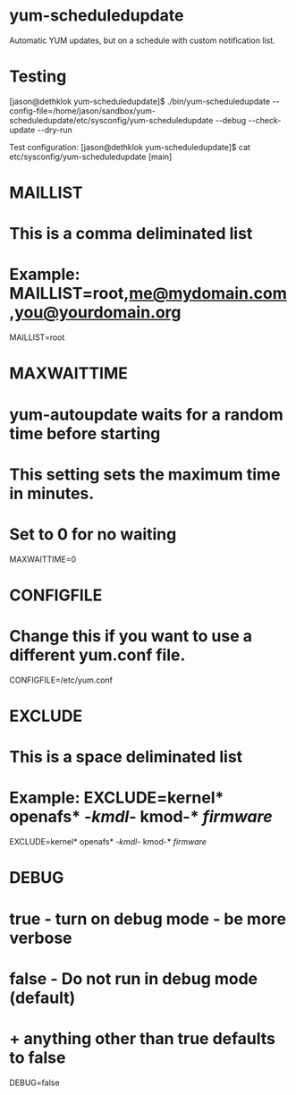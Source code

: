 yum-scheduledupdate
===================

Automatic YUM updates, but on a schedule with custom notification list.

Testing
=======
[jason@dethklok yum-scheduledupdate]$ ./bin/yum-scheduledupdate --config-file=/home/jason/sandbox/yum-scheduledupdate/etc/sysconfig/yum-scheduledupdate --debug --check-update --dry-run

Test configuration:
[jason@dethklok yum-scheduledupdate]$ cat etc/sysconfig/yum-scheduledupdate 
[main]
# MAILLIST
#   This is a comma deliminated list
#   Example:  MAILLIST=root,me@mydomain.com,you@yourdomain.org
MAILLIST=root

# MAXWAITTIME
#   yum-autoupdate waits for a random time before starting
#   This setting sets the maximum time in minutes.
#   Set to 0 for no waiting
MAXWAITTIME=0

# CONFIGFILE
#   Change this if you want to use a different yum.conf file.
CONFIGFILE=/etc/yum.conf

# EXCLUDE
#   This is a space deliminated list
#   Example:  EXCLUDE=kernel* openafs* *-kmdl-* kmod-* *firmware*
EXCLUDE=kernel* openafs* *-kmdl-* kmod-* *firmware*

# DEBUG
#     true - turn on debug mode - be more verbose
#     false - Do not run in debug mode (default)
#   + anything other than true defaults to false
DEBUG=false

